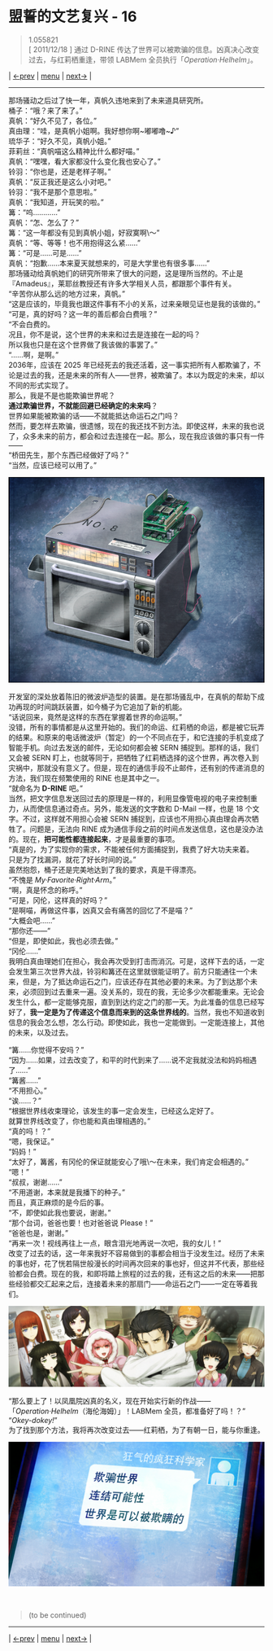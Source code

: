 # 盟誓的文艺复兴 - 16
> 1.055821  
> [ 2011/12/18 ] 通过 D-RINE 传达了世界可以被欺骗的信息。凶真决心改变过去，与红莉栖重逢，带领 LABMem 全员执行「*Operation·Helhelm*」。  

| [←prev](./0137) | [menu](../) | [next→](./0139) |

---
那场骚动之后过了快一年，真帆久违地来到了未来道具研究所。  
桶子：“哦？来了来了。”  
真帆：“好久不见了，各位。”  
真由理：“哇，是真帆小姐啊。我好想你啊\~嘟嘟噜\~♪”  
琉华子：“好久不见，真帆小姐。”  
菲莉丝：“真帆喵这么精神比什么都好喵。”  
真帆：“嘿嘿，看大家都没什么变化我也安心了。”  
铃羽：“你也是，还是老样子啊。”  
真帆：“反正我还是这么小对吧。”  
铃羽：“我不是那个意思啦。”  
真帆：“我知道，开玩笑的啦。”  
篝：“呜…………”  
真帆：“怎、怎么了？”  
篝：“这一年都没有见到真帆小姐，好寂寞啊\～”  
真帆：“等、等等！也不用抱得这么紧……”  
篝：“可是……可是……”  
真帆：“抱歉……本来夏天就想来的，可是大学里也有很多事……”  
那场骚动给真帆她们的研究所带来了很大的问题，这是理所当然的。不止是『Amadeus』，莱耶丝教授还有许多大学相关人员，都跟那个事件有关。  
“辛苦你从那么远的地方过来，真帆。”  
“这是应该的，毕竟我也跟这件事有不小的关系，过来亲眼见证也是我的该做的。”  
“可是，真的好吗？这一年的善后都会白费哦？”  
“不会白费的。  
 况且，你不是说，这个世界的未来和过去是连接在一起的吗？  
 所以我也只是在这个世界做了我该做的事罢了。”  
“……啊，是啊。”  
2036年，应该在 2025 年已经死去的我还活着，这一事实把所有人都欺骗了，不论是过去的我，还是未来的所有人——世界，被欺骗了。本以为既定的未来，却以不同的形式实现了。  
那么，我是不是也能欺骗世界呢？  
**通过欺骗世界，不就能回避已经确定的未来吗**？  
世界如果能被欺骗的话——不就能抵达命运石之门吗？  
然而，要怎样去欺骗，很遗憾，现在的我还找不到方法。即使这样，未来的我也说了，众多未来的前方，都会和过去连接在一起。那么，现在我应该做的事只有一件——  
“桥田先生，那个东西已经做好了吗？”  
“当然，应该已经可以用了。”  

![](../static/image/0138-1.png)

开发室的深处放着陈旧的微波炉造型的装置。是在那场骚乱中，在真帆的帮助下成功再现的时间跳跃装置，如今桶子为它追加了新的机能。  
“话说回来，竟然是这样的东西在掌握着世界的命运啊。”  
没错，所有的事情都是从这里开始的。我们的命运、红莉栖的命运，都是被它玩弄的结果。和原来的电话微波炉（暂定）的一个不同点在于，和它连接的手机变成了智能手机。向过去发送的邮件，无论如何都会被 SERN 捕捉到。那样的话，我们又会被 SERN 盯上，也就等同于，把牺牲了红莉栖选择的这个世界，再次卷入到灾祸中，那就没有意义了。但是，现在的通信手段不止邮件，还有别的传递消息的方法，我们现在频繁使用的 RINE 也是其中之一。  
“就命名为 **D-RINE** 吧。”  
当然，把文字信息发送回过去的原理是一样的，利用显像管电视的电子来控制重力，从而使信息通过奇点。另外，能发送的文字数和 D-Mail 一样，也是 18 个文字。不过，这样就不用担心会被 SERN 捕捉到，应该也不用担心真由理会再次牺牲了。问题是，无法向 RINE 成为通信手段之前的时间点发送信息，这也是没办法的。现在，**把可能性都连接起来**，才是最重要的事项。  
“真是的，为了实现你的需求，不能被任何方面捕捉到，我费了好大功夫来着。  
 只是为了找漏洞，就花了好长时间的说。”  
虽然抱怨，桶子还是完美地达到了我的要求，真是干得漂亮。  
“不愧是 *My·Favorite·Right·Arm*。”  
“啊，真是怀念的称呼。”  
“可是，冈伦，这样真的好吗？”  
“是啊喵，再做这件事，凶真又会有痛苦的回忆了不是喵？”  
“大概会吧……”  
“那你还——”  
“但是，即使如此，我也必须去做。”  
“冈伦……”  
我明白真由理她们在担心，我会再次受到打击而消沉。可是，这样下去的话，一定会发生第三次世界大战，铃羽和篝还在这里就很能证明了。前方只能通往一个未来，但是，为了抵达命运石之门，应该还存在其他必要的未来。为了到达那个未来，必须回到过去重来一遍。没关系的，现在的我，无论多少次都能重来。无论会发生什么，都一定能够克服，直到到达约定之门的那一天。为此准备的信息已经写好了，**我一定是为了传递这个信息而来到的这条世界线的**。当然，我也不知道收到信息的我会怎么想，怎么行动。即使如此，我也一定能做到。一定能连接上，其他的未来，以及过去。  

“篝……你觉得不安吗？”  
“因为……如果，过去改变了，和平的时代到来了……说不定我就没法和妈妈相遇了……”  
“篝酱……”  
“不用担心。”  
“诶……？”  
“根据世界线收束理论，该发生的事一定会发生，已经这么定好了。  
 就算世界线改变了，你也能和真由理相遇的。”  
“真的吗！？”  
“嗯，我保证。”  
“妈妈！”  
“太好了，篝酱，有冈伦的保证就能安心了哦\～在未来，我们肯定会相遇的。”  
“嗯！”  
“叔叔，谢谢……”  
“不用道谢，本来就是我播下的种子。”  
而且，真正麻烦的是今后的事。  
“不，即使如此我也要说，谢谢。”  
“那个台词，爸爸也要！也对爸爸说 Please！”  
“爸爸也是，谢谢。”  
“再来一次！视线再往上一点，眼含泪光地再说一次吧，我的女儿！”  
改变了过去的话，这一年来我好不容易做到的事都会相当于没发生过。经历了未来的事也好，花了恍若隔世般漫长的时间再次回来的事也好，但这并不代表，那些经验都会白费。现在的我，和即将踏上旅程的过去的我，还有这之后的未来——把那些经验都交汇起来之后，连接着未来的那扇门——命运石之门——一定在等着我们。

![](../static/image/0138-2.png)

“那么要上了！以凤凰院凶真的名义，现在开始实行新的作战——  
 「*Operation·Helhelm*（海伦海姆）」！LABMem 全员，都准备好了吗！？”  
“*Okey-dokey!*”  
为了找到那个方法，我将再次改变过去——红莉栖，为了有朝一日，能与你重逢。  

![](../static/image/0138-3.png)


<br/>

> (to be continued)
---

| [←prev](./0137) | [menu](../) | [next→](./0139) |

